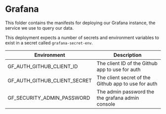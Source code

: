 # Grafana

This folder contains the manifests for deploying our Grafana instance, the service we use to query our data.

This deployment expects a number of secrets and environment variables to exist in a secret called `grafana-secret-env`.

| Environment                  | Description                                         |
|------------------------------|-----------------------------------------------------|
| GF_AUTH_GITHUB_CLIENT_ID     | The client ID of the Github app to use for auth     |
| GF_AUTH_GITHUB_CLIENT_SECRET | The client secret of the Github app to use for auth |
| GF_SECURITY_ADMIN_PASSWORD   | The admin password the the grafana admin console    |
